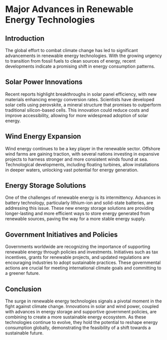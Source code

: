 # Major Advances in Renewable Energy Technologies

## Introduction

The global effort to combat climate change has led to significant advancements in renewable energy technologies. With the growing urgency to transition from fossil fuels to clean sources of energy, recent developments indicate a promising shift in energy consumption patterns.

## Solar Power Innovations

Recent reports highlight breakthroughs in solar panel efficiency, with new materials enhancing energy conversion rates. Scientists have developed solar cells using perovskite, a mineral structure that promises to outperform traditional silicon-based cells. This innovation could reduce costs and improve accessibility, allowing for more widespread adoption of solar energy.

## Wind Energy Expansion

Wind energy continues to be a key player in the renewable sector. Offshore wind farms are gaining traction, with several nations investing in expansive projects to harness stronger and more consistent winds found at sea. Technological developments, including floating turbines, allow installations in deeper waters, unlocking vast potential for energy generation.

## Energy Storage Solutions

One of the challenges of renewable energy is its intermittency. Advances in battery technology, particularly lithium-ion and solid-state batteries, are addressing this issue. These new energy storage solutions are providing longer-lasting and more efficient ways to store energy generated from renewable sources, paving the way for a more stable energy supply.

## Government Initiatives and Policies

Governments worldwide are recognizing the importance of supporting renewable energy through policies and investments. Initiatives such as tax incentives, grants for renewable projects, and updated regulations are encouraging industries to adopt sustainable practices. These governmental actions are crucial for meeting international climate goals and committing to a greener future.

## Conclusion

The surge in renewable energy technologies signals a pivotal moment in the fight against climate change. Innovations in solar and wind power, coupled with advances in energy storage and supportive government policies, are combining to create a more sustainable energy ecosystem. As these technologies continue to evolve, they hold the potential to reshape energy consumption globally, demonstrating the feasibility of a shift towards a sustainable future.